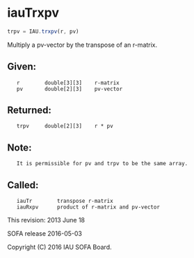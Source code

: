 # iauTrxpv

```js
trpv = IAU.trxpv(r, pv)
```

Multiply a pv-vector by the transpose of an r-matrix.

## Given:
```
   r        double[3][3]    r-matrix
   pv       double[2][3]    pv-vector
```

## Returned:
```
   trpv     double[2][3]    r * pv
```

## Note:
```
   It is permissible for pv and trpv to be the same array.
```

## Called:
```
   iauTr        transpose r-matrix
   iauRxpv      product of r-matrix and pv-vector
```

This revision:  2013 June 18

SOFA release 2016-05-03

Copyright (C) 2016 IAU SOFA Board.